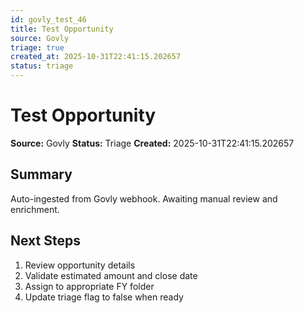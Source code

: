 ```yaml
---
id: govly_test_46
title: Test Opportunity
source: Govly
triage: true
created_at: 2025-10-31T22:41:15.202657
status: triage
---
```


# Test Opportunity

**Source:** Govly
**Status:** Triage
**Created:** 2025-10-31T22:41:15.202657

## Summary

Auto-ingested from Govly webhook. Awaiting manual review and enrichment.

## Next Steps

1. Review opportunity details
2. Validate estimated amount and close date
3. Assign to appropriate FY folder
4. Update triage flag to false when ready

